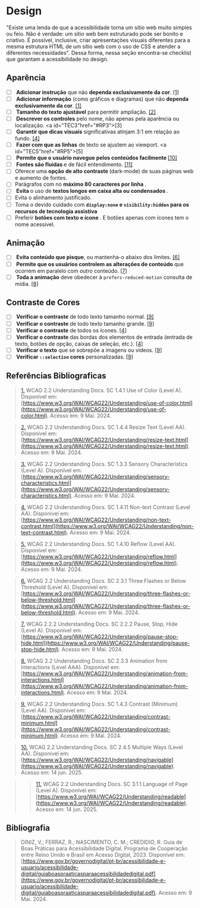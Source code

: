 # Design

"Existe uma lenda de que a acessibilidade torna um sítio web muito simples ou feio. Não é verdade: um sítio web bem estruturado pode ser bonito e criativo. É possível, inclusive, criar apresentações visuais diferentes para a mesma estrutura HTML de um sítio web com o uso de CSS e atender a diferentes necessidades". Dessa forma, nessa seção encontra-se checklist que garantam a acessibilidade no design.

## Aparência
- [ ] <b> Adicionar instrução</b> que não <b>dependa exclusivamente da cor</b>. <a id="TEC1" href="#RP1">[1]</a>
- [ ] <b> Adicionar informação</b> (como gráficos e diagramas) que não <b>dependa exclusivamente da cor</b>. <a id="TEC1" href="#RP1">[1]</a>
- [ ] <b> Tamanho do texto ajustável</b> para permitir ampliação. <a id="TEC2" href="#RP2">[2]</a>
- [ ] <b> Descrever os controles</b> pelo nome, não apenas pela aparência ou localização. <a id="TEC3"href="#RP3">[3]</a>
- [ ] <b> Garantir que dicas visuais</b> significativas atinjam 3:1 em relação ao fundo. <a id="TEC4" href="#RP4">[4]</a>
- [ ] <b> Fazer com que as linhas</b> de texto se ajustem ao viewport. <a id="TEC5"href="#RP5">[5]</a>
- [ ] <b> Permite que o usuário navegue pelos conteúdos facilmente </b> <a id="TEC10" href="#RP10">[10]</a>
- [ ] <b> Fontes são fluidas </b> e de fácil entendimento. <a id="TEC11" href="#RP11">[11]</a>
- [ ] Oferece uma <b> opção de alto contraste </b> (dark-mode) de suas páginas web e aumento de fontes.
- [ ] Parágrafos com no <b> máximo 80 caracteres por linha </b>.
- [ ] <b> Evita </b> o uso de <b> textos longos em caixa alta ou condensados </b>.
- [ ] Evita o alinhamento justificado.
- [ ] Toma o devido cuidado com <b>``` display:none ``` e ``` visibility:hidden ``` para os recursos de tecnologia assistiva</b>
- [ ] Preferir <b> botões com texto e ícone </b>. E botões apenas com ícones tem o nome acessível.

## Animação
- [ ] <b> Evita conteúdo que pisque</b>, ou mantenha-o abaixo dos limites. <a id="TEC6" href="#RP6">[6]</a>
- [ ] <b> Permite que os usuários controlem as alterações de conteúdo</b> que ocorrem em paralelo com outro conteúdo. <a id="TEC7" href="#RP7">[7]</a>
- [ ] <b> Toda a animação</b> deve obedecer à ```prefers-reduced-motion``` consulta de mídia. <a id="TEC8" href="#RP8">[8]</a>

## Contraste de Cores
- [ ] <b> Verificar o contraste</b> de  todo texto tamanho normal. <a id="TEC9" href="#RP9">[9]</a>
- [ ] <b> Verificar o contraste</b> de todo texto tamanho grande. <a id="TEC9" href="#RP9">[9]</a>
- [ ] <b> Verificar o contraste</b> de todos os ícones. <a id="TEC4" href="#RP4">[4]</a>
- [ ] <b> Verificar o contraste</b> das bordas dos elementos de entrada (entrada de texto, botões de opção, caixas de seleção, etc.). <a id="#RP4" href="#RP4">[4]</a>
- [ ] <b> Verificar o texto</b> que se sobrepõe a imagens ou vídeos. <a id="TEC9" href="#RP9">[9]</a>
- [ ] <b> Verificar ```::selection``` cores</b> personalizadas. <a id="TEC9" href="#RP9">[9]</a>

## Referências Bibliograficas

> <a id="RP1" href="#TEC1">1.</a> WCAG 2.2 Understanding Docs. SC 1.4.1 Use of Color (Level A). Disponível em: [https://www.w3.org/WAI/WCAG22/Understanding/use-of-color.html](https://www.w3.org/WAI/WCAG22/Understanding/use-of-color.html). Acesso em: 9 Mai. 2024.

> <a id="RP2" href="#TEC2">2.</a> WCAG 2.2 Understanding Docs. SC 1.4.4 Resize Text (Level AA). Disponível em: [https://www.w3.org/WAI/WCAG22/Understanding/resize-text.html](https://www.w3.org/WAI/WCAG22/Understanding/resize-text.html). Acesso em: 9 Mai. 2024.

> <a id="RP3" href="#TEC3">3.</a> WCAG 2.2 Understanding Docs. SC 1.3.3 Sensory Characteristics (Level A). Disponível em: [https://www.w3.org/WAI/WCAG22/Understanding/sensory-characteristics.html](https://www.w3.org/WAI/WCAG22/Understanding/sensory-characteristics.html). Acesso em: 9 Mai. 2024.

> <a id="RP4" href="#TEC4">4.</a> WCAG 2.2 Understanding Docs. SC 1.4.11 Non-text Contrast (Level AA). Disponível em: [https://www.w3.org/WAI/WCAG22/Understanding/non-text-contrast.html](https://www.w3.org/WAI/WCAG22/Understanding/non-text-contrast.html). Acesso em: 9 Mai. 2024.

> <a id="RP5" href="#TEC5">5.</a> WCAG 2.2 Understanding Docs. SC 1.4.10 Reflow (Level AA). Disponível em: [https://www.w3.org/WAI/WCAG22/Understanding/reflow.html](https://www.w3.org/WAI/WCAG22/Understanding/reflow.html). Acesso em: 9 Mai. 2024.

> <a id="RP6" href="#TEC6">6.</a> WCAG 2.2 Understanding Docs. SC 2.3.1 Three Flashes or Below Threshold (Level A). Disponível em: [https://www.w3.org/WAI/WCAG22/Understanding/three-flashes-or-below-threshold.html](https://www.w3.org/WAI/WCAG22/Understanding/three-flashes-or-below-threshold.html). Acesso em: 9 Mai. 2024.

> <a id="RP7" href="#TEC7">7.</a> WCAG 2.2.2 Understanding Docs. SC 2.2.2 Pause, Stop, Hide (Level A). Disponível em: [https://www.w3.org/WAI/WCAG22/Understanding/pause-stop-hide.html](https://www.w3.org/WAI/WCAG22/Understanding/pause-stop-hide.html). Acesso em: 9 Mai. 2024.

> <a id="RP8" href="#TEC8">8.</a> WCAG 2.2 Understanding Docs. SC 2.3.3 Animation from Interactions (Level AAA). Disponível em: [https://www.w3.org/WAI/WCAG22/Understanding/animation-from-interactions.html](https://www.w3.org/WAI/WCAG22/Understanding/animation-from-interactions.html). Acesso em: 9 Mai. 2024.

> <a id="RP9" href="#TEC9">9.</a> WCAG 2.2 Understanding Docs. SC 1.4.3 Contrast (Minimum) (Level AA). Disponível em: [https://www.w3.org/WAI/WCAG22/Understanding/contrast-minimum.html](https://www.w3.org/WAI/WCAG22/Understanding/contrast-minimum.html). Acesso em: 9 Mai. 2024.

> <a id="RP10" href="#TEC10">10.</a> WCAG 2.2 Understanding Docs. SC 2.4.5 Multiple Ways (Level AA). Disponível em: [https://www.w3.org/WAI/WCAG22/Understanding/navigable](https://www.w3.org/WAI/WCAG22/Understanding/navigable). Acesso em: 14 jun. 2025.

> > <a id="RP11" href="#TEC11">11.</a> WCAG 2.2 Understanding Docs. SC 3.1.1 Language of Page (Level A). Disponível em: [https://www.w3.org/WAI/WCAG22/Understanding/readable](https://www.w3.org/WAI/WCAG22/Understanding/readable). Acesso em: 14 jun. 2025.

## Bibliografia

> </a> DINIZ, V.; FERRAZ, R.; NASCIMENTO, C. M.; CREDIDIO, R. Guia de Boas Práticas para Acessibilidade Digital. Programa de Cooperação entre Reino Unido e Brasil em Acesso Digital, 2023. Disponível em: [https://www.gov.br/governodigital/pt-br/acessibilidade-e-usuario/acessibilidade-digital/guiaboaspraaticasparaacessibilidadedigital.pdf](https://www.gov.br/governodigital/pt-br/acessibilidade-e-usuario/acessibilidade-digital/guiaboaspraaticasparaacessibilidadedigital.pdf). Acesso em: 9 Mai. 2024.

